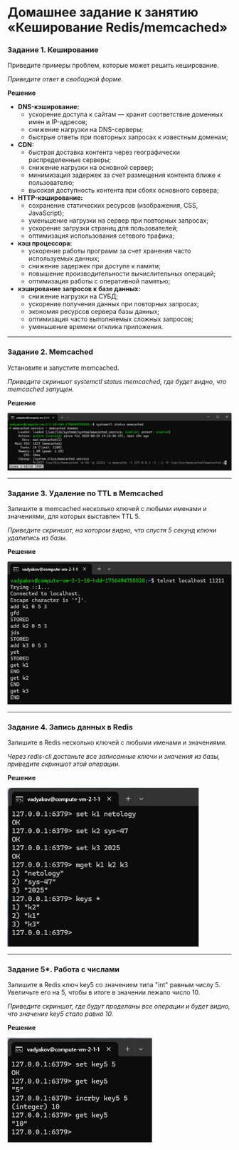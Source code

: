 # Домашнее задание к занятию «Кеширование Redis/memcached»

### Задание 1. Кеширование 

Приведите примеры проблем, которые может решить кеширование. 

*Приведите ответ в свободной форме.*

**Решение**

- **DNS-кэширование:**
    - ускорение доступа к сайтам — хранит соответствие доменных имен и IP-адресов;
    - снижение нагрузки на DNS-серверы;
    - быстрые ответы при повторных запросах к известным доменам;
- **CDN:**
    - быстрая доставка контента через географически распределенные серверы;
    - снижение нагрузки на основной сервер;
    - минимизация задержек за счет размещения контента ближе к пользователю;
    - высокая доступность контента при сбоях основного сервера;
- **HTTP-кэширование:**
    - сохранение статических ресурсов (изображения, CSS, JavaScript);
    - уменьшение нагрузки на сервер при повторных запросах;
    - ускорение загрузки страниц для пользователей;
    - оптимизация использования сетевого трафика;
- **кэш процессора:**
    - ускорение работы программ за счет хранения часто используемых данных;
    - снижение задержек при доступе к памяти;
    - повышение производительности вычислительных операций;
    - оптимизация работы с оперативной памятью;
- **кэширование запросов к базе данных:**
    - снижение нагрузки на СУБД;
    - ускорение получения данных при повторных запросах;
    - экономия ресурсов сервера базы данных;
    - оптимизация часто выполняемых сложных запросов;
    - уменьшение времени отклика приложения.

---

### Задание 2. Memcached

Установите и запустите memcached.

*Приведите скриншот systemctl status memcached, где будет видно, что memcached запущен.*

**Решение**

![img](img/2-01.png)

---

### Задание 3. Удаление по TTL в Memcached

Запишите в memcached несколько ключей с любыми именами и значениями, для которых выставлен TTL 5. 

*Приведите скриншот, на котором видно, что спустя 5 секунд ключи удалились из базы.*

**Решение**

![img](img/3-01.png)

---

### Задание 4. Запись данных в Redis

Запишите в Redis несколько ключей с любыми именами и значениями. 

*Через redis-cli достаньте все записанные ключи и значения из базы, приведите скриншот этой операции.*

**Решение**

![img](img/4-01.png)

---

### Задание 5*. Работа с числами 

Запишите в Redis ключ key5 со значением типа "int" равным числу 5. Увеличьте его на 5, чтобы в итоге в значении лежало число 10.  

*Приведите скриншот, где будут проделаны все операции и будет видно, что значение key5 стало равно 10.*

**Решение**

![img](img/5-01.png)